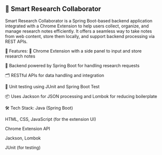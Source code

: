 ## 📘 Smart Research Collaborator
Smart Research Collaborator is a Spring Boot-based backend application integrated with a Chrome Extension to help users collect, organize, and manage research notes efficiently. It offers a seamless way to take notes from web content, store them locally, and support backend processing via REST APIs.

🔧 Features:
📄 Chrome Extension with a side panel to input and store research notes

🧠 Backend powered by Spring Boot for handling research requests

🗂️ RESTful APIs for data handling and integration

🧪 Unit testing using JUnit and Spring Boot Test

📦 Uses Jackson for JSON processing and Lombok for reducing boilerplate

🛠️ Tech Stack:
Java (Spring Boot)

HTML, CSS, JavaScript (for the extension UI) 

Chrome Extension API

Jackson, Lombok

JUnit (for testing)

